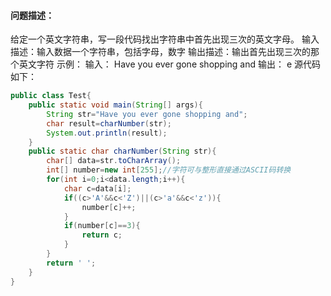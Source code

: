 #### 问题描述：

给定一个英文字符串，写一段代码找出字符串中首先出现三次的英文字母。 输入描述：输入数据一个字符串，包括字母，数字 输出描述：输出首先出现三次的那个英文字符 示例： 输入： Have you ever gone shopping and 输出： e
 源代码如下：

```java
public class Test{
    public static void main(String[] args){
        String str="Have you ever gone shopping and";
        char result=charNumber(str);
        System.out.println(result);
    }
    public static char charNumber(String str){
        char[] data=str.toCharArray();
        int[] number=new int[255];//字符可与整形直接通过ASCII码转换
        for(int i=0;i<data.length;i++){
            char c=data[i];
            if((c>'A'&&c<'Z')||(c>'a'&&c<'z')){
                number[c]++;
            }
            if(number[c]==3){
                return c;
            }
        }
        return ' ';
    }
}
```

